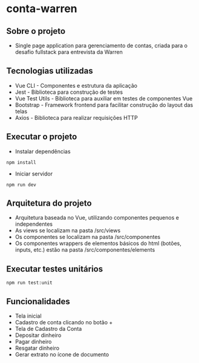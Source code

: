 # conta-warren

## Sobre o projeto
- Single page application para gerenciamento de contas, criada para o desafio fullstack para entrevista da Warren

## Tecnologias utilizadas
- Vue CLI - Componentes e estrutura da aplicação
- Jest - Biblioteca para construção de testes
- Vue Test Utils - Biblioteca para auxiliar em testes de componentes Vue
- Bootstrap - Framework frontend para facilitar construção do layout das telas
- Axios - Biblioteca para realizar requisições HTTP

## Executar o projeto
- Instalar dependências
```
npm install
```
- Iniciar servidor
```
npm run dev
```

## Arquitetura do projeto
- Arquitetura baseada no Vue, utilizando componentes pequenos e independentes
- As views se localizam na pasta /src/views
- Os componentes se localizam na pasta /src/componentes
- Os componentes wrappers de elementos básicos do html (botões, inputs, etc.) estão na pasta /src/componentes/elements

## Executar testes unitários
```
npm run test:unit
```

## Funcionalidades
- Tela inicial
- Cadastro de conta clicando no botão +
- Tela de Cadastro da Conta
- Depositar dinheiro
- Pagar dinheiro
- Resgatar dinheiro
- Gerar extrato no ícone de documento
